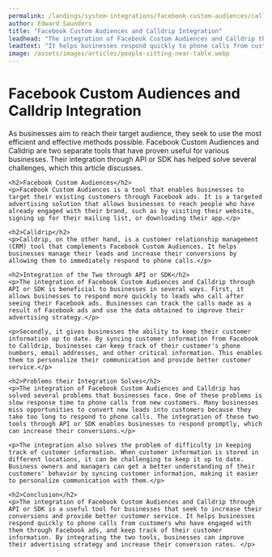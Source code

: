 ```yaml
---
permalink: /landings/system-integrations/facebook-custom-audiences/calldrip
author: Edward Saunders
title: "Facebook Custom Audiences and Calldrip Integration"
leadhead: "The integration of Facebook Custom Audiences and Calldrip through API or SDK is a useful tool for businesses that seek to increase their conversions and provide better customer service"
leadtext: "It helps businesses respond quickly to phone calls from customers who have engaged with them through Facebook ads, and keep track of their customer information. By integrating the two tools, businesses can improve their advertising strategy and increase their conversion rates."
image: /assets/images/articles/people-sitting-near-table.webp
---
```

<div class="arttext">    <h1>Facebook Custom Audiences and Calldrip Integration</h1>
    <p>As businesses aim to reach their target audience, they seek to use the most efficient and effective methods possible. Facebook Custom Audiences and Calldrip are two separate tools that have proven useful for various businesses. Their integration through API or SDK has helped solve several challenges, which this article discusses.</p>

    <h2>Facebook Custom Audiences</h2>
    <p>Facebook Custom Audiences is a tool that enables businesses to target their existing customers through Facebook ads. It is a targeted advertising solution that allows businesses to reach people who have already engaged with their brand, such as by visiting their website, signing up for their mailing list, or downloading their app.</p>

    <h2>Calldrip</h2>
    <p>Calldrip, on the other hand, is a customer relationship management (CRM) tool that complements Facebook Custom Audiences. It helps businesses manage their leads and increase their conversions by allowing them to immediately respond to phone calls.</p>

    <h2>Integration of the Two through API or SDK</h2>
    <p>The integration of Facebook Custom Audiences and Calldrip through API or SDK is beneficial to businesses in several ways. First, it allows businesses to respond more quickly to leads who call after seeing their Facebook ads. Businesses can track the calls made as a result of Facebook ads and use the data obtained to improve their advertising strategy.</p>

    <p>Secondly, it gives businesses the ability to keep their customer information up to date. By syncing customer information from Facebook to Calldrip, businesses can keep track of their customer's phone numbers, email addresses, and other critical information. This enables them to personalize their communication and provide better customer service.</p>

    <h2>Problems their Integration Solves</h2>
    <p>The integration of Facebook Custom Audiences and Calldrip has solved several problems that businesses face. One of these problems is slow response time to phone calls from new customers. Many businesses miss opportunities to convert new leads into customers because they take too long to respond to phone calls. The integration of these two tools through API or SDK enables businesses to respond promptly, which can increase their conversions.</p>

    <p>The integration also solves the problem of difficulty in keeping track of customer information. When customer information is stored in different locations, it can be challenging to keep it up to date. Business owners and managers can get a better understanding of their customers' behavior by syncing customer information, making it easier to personalize communication with them.</p>

    <h2>Conclusion</h2>
    <p>The integration of Facebook Custom Audiences and Calldrip through API or SDK is a useful tool for businesses that seek to increase their conversions and provide better customer service. It helps businesses respond quickly to phone calls from customers who have engaged with them through Facebook ads, and keep track of their customer information. By integrating the two tools, businesses can improve their advertising strategy and increase their conversion rates. </p>
</div>